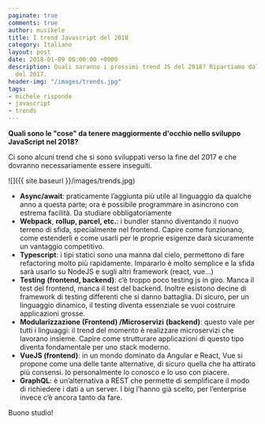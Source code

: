 ```yaml
---
paginate: true
comments: true
author: musikele
title: I trend Javascript del 2018
category: Italiano
layout: post
date: 2018-01-09 00:00:00 +0000
description: Quali saranno i prossimi trend JS del 2018? Ripartiamo dalle buzzword
  del 2017.
header-img: "/images/trends.jpg"
tags:
- michele risponde
- javascript
- trends
---
```

**Quali sono le "cose" da tenere maggiormente d'occhio nello sviluppo JavaScript nel 2018?**  

Ci sono alcuni trend che si sono sviluppati verso la fine del 2017 e che dovranno necessariamente essere inseguiti.

![]({{ site.baseurl }}/images/trends.jpg)

* **Async/await**:  praticamente l’aggiunta più utile al linguaggio da qualche anno a questa parte; ora è possibile programmare in asincrono con estrema  facilità. Da studiare obbligatoriamente
* **Webpack**, **rollup, parcel, etc.**:  i bundler stanno diventando il nuovo terreno di sfida, specialmente nel frontend. Capire come funzionano, come estenderli e come usarli per le  proprie esigenze darà sicuramente un vantaggio competitivo.
* **Typescript**:  i tipi statici sono una manna dal cielo, permettono di fare refactoring  molto più rapidamente. Impararlo è molto semplice e la sfida sarà  usarlo su NodeJS e sugli altri framework (react, vue…)
* **Testing** **(frontend, backend)**:  c’è troppo poco testing js in giro. Manca il test del frontend, manca  il test del backend. Inoltre esistono decine di framework di testing  differenti che si danno battaglia. Di sicuro, per un linguaggio  dinamico, il testing diventa essenziale se vuoi costruire applicazioni  grosse.
* **Modularizzazione (Frontend) /Microservizi** **(backend)**:  questo vale per tutti i linguaggi: il trend del momento è realizzare  microservizi che lavorano insieme. Capire come strutturare applicazioni  di questo tipo diventa fondamentale per uno stack moderno.
* **VueJS (frontend)**:  in un mondo dominato da Angular e React, Vue si propone come una delle  tante alternative, di sicuro quella che ha attirato più consensi. Io  personalmente lo conosco e lo uso con piacere.
* **GraphQL**: è  un’alternativa a REST che permette di semplificare il modo di  richiedere i dati a un server. I big l’hanno già scelto, per  l’enterprise invece c’è ancora tanto da fare.

Buono studio!